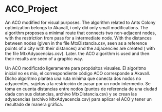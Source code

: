 # ACO_Project

An ACO modified for visual purposes. The algorithm related to Ants Colony optimization belongs to Akavall, i only did only small modifications. The algorithm proposes a minimal route that connects two non-adjacent nodes, with the restriction from pass for a intermediate node. With the distances between nodes (given in the file MtxDistancia.csv, seen as a reference points of a city with their distances) and the adjacencies are created ( with the file MtxAdyacencias.csv). Later. the ACO algorithm is used and then their results are seen of a graphic way. 


Un ACO modificado ligeramente para propósitos visuales. El algoritmo inicial no es mio, el correspondiente código ACO corresponde a Akavall. 
Dicho algoritmo plantea una ruta mínima que conecta dos nodos no adyacentes, sujetos a la restricción de pasar por un nodo intermedio. Se toma en cuenta distancias entre nodos (puntos de referencia de una ciudad dada con sus distancias, archivo MtxDistancia.csv) y se crean las adyacencias (archivo MtxAdyacencia.csv) para aplicar el ACO y tener un resultado de manera gráfica.
